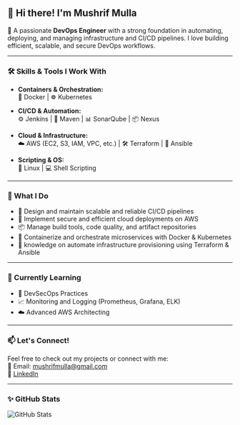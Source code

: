 ## 👋 Hi there! I'm Mushrif Mulla

🚀 A passionate **DevOps Engineer** with a strong foundation in automating, deploying, and managing infrastructure and CI/CD pipelines. I love building efficient, scalable, and secure DevOps workflows.

---

### 🛠️ Skills & Tools I Work With

- **Containers & Orchestration:**  
  🐳 Docker | ☸️ Kubernetes

- **CI/CD & Automation:**  
  ⚙️ Jenkins | 🧪 Maven | 📊 SonarQube | 📦 Nexus

- **Cloud & Infrastructure:**  
  ☁️ AWS (EC2, S3, IAM, VPC, etc.) | 🛠️ Terraform | 📜 Ansible

- **Scripting & OS:**  
  🐧 Linux | 💻 Shell Scripting

---

### 🔄 What I Do

- 🔧 Design and maintain scalable and reliable CI/CD pipelines   
- 🔐 Implement secure and efficient cloud deployments on AWS  
- 📦 Manage build tools, code quality, and artifact repositories  
- 🚀 Containerize and orchestrate microservices with Docker & Kubernetes
- 🧰 knowledge on automate infrastructure provisioning using Terraform & Ansible 

---

### 🌱 Currently Learning

- 🔐 DevSecOps Practices  
- 📈 Monitoring and Logging (Prometheus, Grafana, ELK)  
- ☁️ Advanced AWS Architecting

---

### 📫 Let's Connect!

Feel free to check out my projects or connect with me:  
📧 Email: mushrifmulla@gmail.com   
🔗 [LinkedIn](https://www.linkedin.com/in/mushrifmulla/)

---

### ✨ GitHub Stats

![GitHub Stats](https://github-readme-stats.vercel.app/api?username=mushrifmulla&show_icons=true&theme=github_dark)
